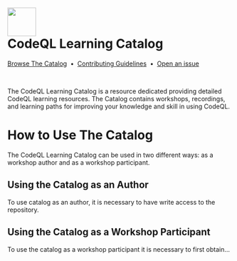 # <img src="https://cloud.githubusercontent.com/assets/98681/24211275/c4ebd04e-0ee8-11e7-8606-061d656a42df.png" width="64" height="64"><br>CodeQL Learning Catalog

[Browse The Catalog]()
&nbsp;•&nbsp;
[Contributing Guidelines]()
&nbsp;•&nbsp;
[Open an issue]()

<br>

The CodeQL Learning Catalog is a resource dedicated providing detailed CodeQL
learning resources. The Catalog contains workshops, recordings, and learning
paths for improving your knowledge and skill in using CodeQL.

# How to Use The Catalog

The CodeQL Learning Catalog can be used in two different ways: as a workshop
author and as a workshop participant.

## Using the Catalog as an Author

To use catalog as an author, it is necessary to have write access to the
repository. 

## Using the Catalog as a Workshop Participant 

To use the catalog as a workshop participant it is necessary to first obtain... 
